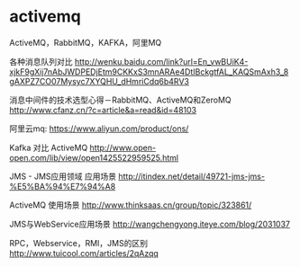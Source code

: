 # activemq
ActiveMQ，RabbitMQ，KAFKA，阿里MQ

各种消息队列对比
http://wenku.baidu.com/link?url=En_vwBUiK4-xjkF9gXij7nAbJWDPEDjEtm9CKKxS3mnARAe4DtIBckgtfAL_KAQSmAxh3_8gAXPZ7CO07Mysyc7XYQHU_dHmriCdq6b4RV3

消息中间件的技术选型心得－RabbitMQ、ActiveMQ和ZeroMQ
http://www.cfanz.cn/?c=article&a=read&id=48103

阿里云mq:
https://www.aliyun.com/product/ons/

Kafka 对比 ActiveMQ
http://www.open-open.com/lib/view/open1425522959525.html

JMS - JMS​应​用​领​域 应用场景
http://itindex.net/detail/49721-jms-jms-%E5%BA%94%E7%94%A8

ActiveMQ 使用场景
http://www.thinksaas.cn/group/topic/323861/

JMS与WebService应用场景
http://wangchengyong.iteye.com/blog/2031037

RPC，Webservice，RMI，JMS的区别
http://www.tuicool.com/articles/2qAzqq
